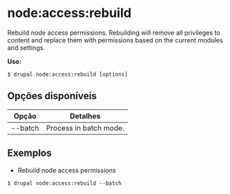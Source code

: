# node:access:rebuild
Rebuild node access permissions. Rebuilding will remove all privileges to content and replace them with permissions based on the current modules and settings.

**Uso:**
```
$ drupal node:access:rebuild [options] 
```

## Opções disponíveis
Opção | Detalhes
-------|-------------
--batch | Process in batch mode.

## Exemplos
* Rebuild node access permissions
```
$ drupal node:access:rebuild --batch
```
